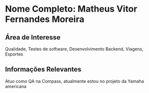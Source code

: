 # Nome Completo: Matheus Vitor Fernandes Moreira

## Área de Interesse
Qualidade, Testes de software, Desenvolvimento Backend, Viagens, Esportes

## Informações Relevantes
Atuo como QA na Compass, atualmente estou no projeto da Yamaha americana

